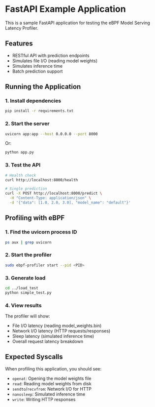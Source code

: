 # FastAPI Example Application

This is a sample FastAPI application for testing the eBPF Model Serving Latency Profiler.

## Features

- RESTful API with prediction endpoints
- Simulates file I/O (reading model weights)
- Simulates inference time
- Batch prediction support

## Running the Application

### 1. Install dependencies

```bash
pip install -r requirements.txt
```

### 2. Start the server

```bash
uvicorn app:app --host 0.0.0.0 --port 8000
```

Or:

```bash
python app.py
```

### 3. Test the API

```bash
# Health check
curl http://localhost:8000/health

# Single prediction
curl -X POST http://localhost:8000/predict \
  -H "Content-Type: application/json" \
  -d '{"data": [1.0, 2.0, 3.0], "model_name": "default"}'
```

## Profiling with eBPF

### 1. Find the uvicorn process ID

```bash
ps aux | grep uvicorn
```

### 2. Start the profiler

```bash
sudo ebpf-profiler start --pid <PID>
```

### 3. Generate load

```bash
cd ../load_test
python simple_test.py
```

### 4. View results

The profiler will show:
- File I/O latency (reading model_weights.bin)
- Network I/O latency (HTTP requests/responses)
- Sleep latency (simulated inference time)
- Overall request latency breakdown

## Expected Syscalls

When profiling this application, you should see:

- `openat`: Opening the model weights file
- `read`: Reading model weights from disk
- `sendto`/`recvfrom`: Network I/O for HTTP
- `nanosleep`: Simulated inference time
- `write`: Writing HTTP responses
